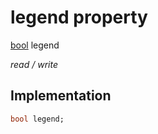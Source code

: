 


# legend property






[bool](https://api.flutter.dev/flutter/dart-core/bool-class.html) legend
  
_read / write_






## Implementation

```dart
bool legend;


```







